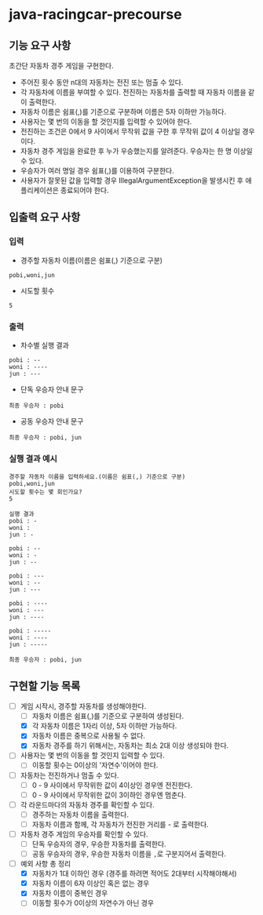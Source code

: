 # java-racingcar-precourse

## 기능 요구 사항
초간단 자동차 경주 게임을 구현한다.

- 주어진 횟수 동안 n대의 자동차는 전진 또는 멈출 수 있다.
- 각 자동차에 이름을 부여할 수 있다. 전진하는 자동차를 출력할 때 자동차 이름을 같이 출력한다.
- 자동차 이름은 쉼표(,)를 기준으로 구분하며 이름은 5자 이하만 가능하다.
- 사용자는 몇 번의 이동을 할 것인지를 입력할 수 있어야 한다.
- 전진하는 조건은 0에서 9 사이에서 무작위 값을 구한 후 무작위 값이 4 이상일 경우이다.
- 자동차 경주 게임을 완료한 후 누가 우승했는지를 알려준다. 우승자는 한 명 이상일 수 있다.
- 우승자가 여러 명일 경우 쉼표(,)를 이용하여 구분한다.
- 사용자가 잘못된 값을 입력할 경우 IllegalArgumentException을 발생시킨 후 애플리케이션은 종료되어야 한다.

## 입출력 요구 사항

### 입력
- 경주할 자동차 이름(이름은 쉼표(,) 기준으로 구분)
```
pobi,woni,jun
```

- 시도할 횟수
```
5
```

### 출력
- 차수별 실행 결과
```
pobi : --
woni : ----
jun : ---
```

- 단독 우승자 안내 문구
```
최종 우승자 : pobi
```

- 공동 우승자 안내 문구
```
최종 우승자 : pobi, jun
```

### 실행 결과 예시
```
경주할 자동차 이름을 입력하세요.(이름은 쉼표(,) 기준으로 구분)
pobi,woni,jun
시도할 횟수는 몇 회인가요?
5

실행 결과
pobi : -
woni :
jun : -

pobi : --
woni : -
jun : --

pobi : ---
woni : --
jun : ---

pobi : ----
woni : ---
jun : ----

pobi : -----
woni : ----
jun : -----

최종 우승자 : pobi, jun

```

## 구현할 기능 목록
- [ ] 게임 시작시, 경주할 자동차를 생성해야한다.
  - [ ] 자동차 이름은 쉼표(,)를 기준으로 구분하여 생성된다.
  - [x] 각 자동차 이름은 1자리 이상, 5자 이하만 가능하다.
  - [x] 자동차 이름은 중복으로 사용될 수 없다.
  - [x] 자동차 경주를 하기 위해서는, 자동차는 최소 2대 이상 생성되야 한다.
  
- [ ] 사용자는 몇 번의 이동을 할 것인지 입력할 수 있다.
  - [ ] 이동할 횟수는 0이상의 '자연수'이어야 한다.
  
- [ ] 자동차는 전진하거나 멈출 수 있다.
  - [ ] 0 - 9 사이에서 무작위한 값이 4이상인 경우엔 전진한다.
  - [ ] 0 - 9 사이에서 무작위한 값이 3이하인 경우엔 멈춘다.
  
- [ ] 각 라운드마다의 자동차 경주를 확인할 수 있다.
  - [ ] 경주하는 자동차 이름을 출력한다.
  - [ ] 자동차 이름과 함께, 각 자동차가 전진한 거리를 - 로 출력한다.
  
- [ ] 자동차 경주 게임의 우승자를 확인할 수 있다.
  - [ ] 단독 우승자의 경우, 우승한 자동차를 출력한다.
  - [ ] 공동 우승자의 경우, 우승한 자동차 이름을 ```,```로 구분지어서 출력한다.

- [ ] 예외 사항 총 정리
  - [x] 자동차가 1대 이하인 경우 (경주를 하려면 적어도 2대부터 시작해야해서)
  - [x] 자동차 이름이 6자 이상인 혹은 없는 경우
  - [x] 자동차 이름이 중복인 경우
  - [ ] 이동할 횟수가 0이상의 자연수가 아닌 경우